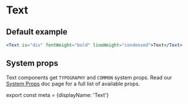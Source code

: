 # Text

## Default example
```.jsx
<Text is="div" fontWeight="bold" lineHeight="condensed">Text</Text>
```

## System props

Text components get `TYPOGRAPHY` and `COMMON` system props. Read our [System Props](/system-props) doc page for a full list of available props.

export const meta = {displayName: 'Text'}
